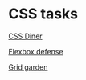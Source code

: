 # CSS tasks

[CSS Diner](CSS_DINER.md)

[Flexbox defense](FLEXBOX_DEFENSE.md)

[Grid garden](GRID_GARDEN.md)
